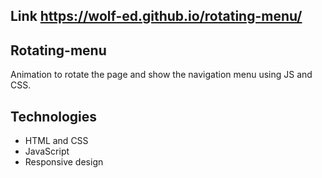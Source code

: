 
## Link **https://wolf-ed.github.io/rotating-menu/**

## Rotating-menu
Animation to rotate the page and show the navigation menu using JS and CSS.

## Technologies

* HTML and CSS
* JavaScript
* Responsive design